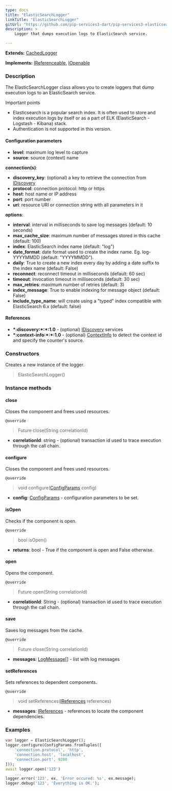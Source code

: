 ```yaml
---
type: docs
title: "ElasticSearchLogger"
linkTitle: "ElasticSearchLogger"
gitUrl: "https://github.com/pip-services3-dart/pip-services3-elasticsearch-dart"
description: > 
    Logger that dumps execution logs to ElasticSearch service.

---
```


**Extends:** [CachedLogger](../../../components/log/cached_logger)

**Implements:** [IReferenceable](../../../commons/refer/ireferenceable), [IOpenable](../../../commons/run/iopenable)

### Description

The ElasticSearchLogger class allows you to create loggers that dump execution logs to an ElasticSearch service.

Important points

- Elasticsearch is a popular search index. It is often used to store and index execution logs by itself or as a part of ELK (ElasticSearch - Logstash - Kibana) stack.
- Authentication is not supported in this version.

#### Configuration parameters

- **level**: maximum log level to capture
- **source**: source (context) name

**connection(s)**:
- **discovery_key**: (optional) a key to retrieve the connection from [IDiscovery](../../../components/connect/idiscovery)
- **protocol**: connection protocol: http or https
- **host**: host name or IP address
- **port**: port number
- **uri**: resource URI or connection string with all parameters in it

**options**:
- **interval**: interval in milliseconds to save log messages (default: 10 seconds)
- **max_cache_size**: maximum number of messages stored in this cache (default: 100)
- **index**: ElasticSearch index name (default: "log")
- **date_format**: date format used to create the index name. Eg. log-YYYYMMDD (default: "YYYYMMDD").
- **daily**: True to create a new index every day by adding a date suffix to the index name (default: False)
- **reconnect**: reconnect timeout in milliseconds (default: 60 sec)
- **timeout**: invocation timeout in milliseconds (default: 30 sec)
- **max_retries**: maximum number of retries (default: 3)
- **index_message**: True to enable indexing for message object (default: False)
- **include_type_name**: will create using a "typed" index compatible with ElasticSearch 6.x (default: false)

#### References
- **\*:discovery:\*:\*:1.0** - (optional) [IDiscovery](../../../components/connect/idiscovery) services
- **\*:context-info:\*:\*:1.0** - (optional) [ContextInfo](../../../components/info/context_info) to detect the context id and specify the counter's source.

### Constructors

Creates a new instance of the logger.

> ElasticSearchLogger()


### Instance methods

#### close
Closes the component and frees used resources.

`@override`
> Future close(String correlationId)

- **correlationId**: string - (optional) transaction id used to trace execution through the call chain.


#### configure
Closes the component and frees used resources.

`@override`
> void configure([ConfigParams](../../../commons/config/config_params) config)

- **config**: [ConfigParams](../../../commons/config/config_params) - configuration parameters to be set.


#### isOpen
Checks if the component is open.

`@override`
> bool isOpen()

- **returns**: bool - True if the component is open and False otherwise.


#### open
Opens the component.

`@override`
> Future open(String correlationId)

- **correlationId**: String - (optional) transaction id used to trace execution through the call chain.


#### save
Saves log messages from the cache.

`@override`
> Future close(String correlationId)

- **messages**: [LogMessage](../../../components/log/log_message)[] - list with log messages


#### setReferences
Sets references to dependent components.

`@override`
> void setReferences([IReferences](../../../commons/refer/ireferences) references)

- **messages**: [IReferences](../../../commons/refer/ireferences) - references to locate the component dependencies.

### Examples

```dart
var logger = ElasticSearchLogger();
logger.configure(ConfigParams.fromTuples([
    'connection.protocol', 'http',
    'connection.host', 'localhost',
    'connection.port', 9200
]));
await logger.open('123')
    ...
logger.error('123', ex, 'Error occured: %s', ex.message);
logger.debug('123', 'Everything is OK.');
```
